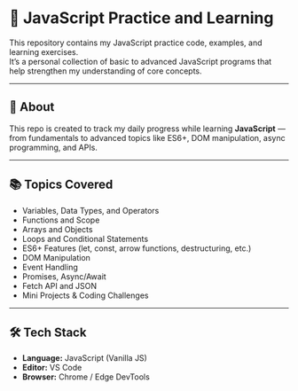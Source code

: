 # 🧠 JavaScript Practice and Learning

This repository contains my JavaScript practice code, examples, and learning exercises.  
It’s a personal collection of basic to advanced JavaScript programs that help strengthen my understanding of core concepts.

---

## 🚀 About
This repo is created to track my daily progress while learning **JavaScript** — from fundamentals to advanced topics like ES6+, DOM manipulation, async programming, and APIs.

---

## 📚 Topics Covered
- Variables, Data Types, and Operators  
- Functions and Scope  
- Arrays and Objects  
- Loops and Conditional Statements  
- ES6+ Features (let, const, arrow functions, destructuring, etc.)  
- DOM Manipulation  
- Event Handling  
- Promises, Async/Await  
- Fetch API and JSON  
- Mini Projects & Coding Challenges

---

## 🛠️ Tech Stack
- **Language:** JavaScript (Vanilla JS)  
- **Editor:** VS Code  
- **Browser:** Chrome / Edge DevTools
